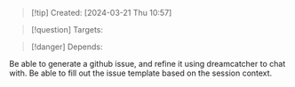 
>[!tip] Created: [2024-03-21 Thu 10:57]

>[!question] Targets: 

>[!danger] Depends: 

Be able to generate a github issue, and refine it using dreamcatcher to chat with.
Be able to fill out the issue template based on the session context.